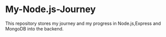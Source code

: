 # My-Node.js-Journey
This repository stores my journey and my progress in Node.js,Express and MongoDB into the backend.
